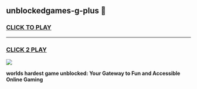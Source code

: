 
## unblockedgames-g-plus 👋
<h3>
<a href="https://premium.freeplayer.one?title=unblockedgames-g-plus&ref=14F">CLICK TO PLAY</a></h3>
<hr>

<h3>
<a href="https://premium.freeplayer.one?title=unblockedgames-g-plus&ref=14F">CLICK 2 PLAY</a>
  
</h3>

<a href="https://premium.freeplayer.one?title=unblockedgames-g-plus&ref=12F/"><img src="https://clearcache.store/games.png"></a>


**worlds hardest game unblocked: Your Gateway to Fun and Accessible Online Gaming**
